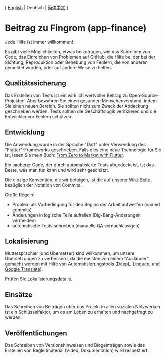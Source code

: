 [ [English](./CONTRIBUTING.md) | Deutsch | [简体中文](./CONTRIBUTING_zh-CN.md) ]

# Beitrag zu Fingrom (app-finance)

Jede Hilfe ist immer willkommen!

Es gibt viele Möglichkeiten, etwas beizutragen, wie das Schreiben von Code, das Einreichen von Problemen auf GitHub, 
die Hilfe bei der bei der Sichtung, Reproduktion oder Behebung von Fehlern, die von anderen gemeldet wurden, oder auf 
andere Weise zu helfen.


## Qualitätssicherung

Das Erstellen von Tests ist ein wirklich wertvoller Beitrag zu Open-Source-Projekten. Aber bewahren Sie einen gesunden 
Menschenverstand, indem Sie einen neuen Bereich. Sie sollten nicht zum Zweck der Abdeckung geschrieben werden. Tests 
sollten die Geschäftslogik verifizieren und die Entwickler vor Fehlern schützen.


## Entwicklung

Die Anwendung wurde in der Sprache "Dart" unter Verwendung des "Flutter"-Frameworks geschrieben. Falls dies eine neue 
Technologie für Sie ist, lesen Sie mein Buch:
[From Zero to Market with Flutter](./docs/implementation-flow/README.md).

Ein sauberer Code, der durch automatisierte Tests abgedeckt ist, ist das Beste, was man tun kann und wird sehr geschätzt.

Die einzige Konvention, die wir befolgen, ist die auf unserer 
[Wiki-Seite](https://github.com/lyskouski/app-finance/wiki/Project-Notation)
bezüglich der Notation von Commits.

Große Regeln:
- Problem als Vorbedingung für den Beginn der Arbeit aufwerfen (named commits)
- Änderungen in logische Teile aufteilen (Big-Bang-Änderungen vermeiden)
- automatische Tests schreiben (manuelle QA vernachlässigen)


## Lokalisierung

Muttersprachler (und Übersetzer) sind willkommen, um unsere Übersetzungen zu verbessern, da die meisten von einem 
"Ausländer" gemacht werden mit Hilfe von Automatisierungstools ([DeepL](https://www.deepl.com/translator), 
[Linguee](https://www.linguee.com/), und [Google Translate](https://translate.google.com/)). 

Prüfen Sie [Lokalisierungsdetails](./lib/l10n/README.md).

## Einsätze

Das Schreiben von Beiträgen über das Projekt in allen sozialen Netzwerken ist ein Schlüsselfaktor, um es am Leben zu 
erhalten und nachgefragt zu werden.

## Veröffentlichungen

Das Schreiben von Versionshinweisen und Blogeinträgen sowie das Erstellen von Begleitmaterial (Video, Dokumentation) 
wird respektiert.
